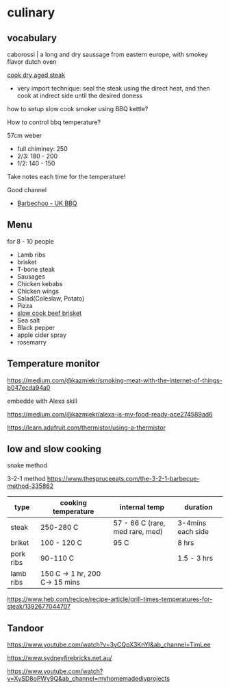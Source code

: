 # culinary 

## vocabulary

caborossi | a long and dry saussage from eastern europe, with smokey flavor dutch oven


[cook dry aged steak](https://haciendasur.com/7-tips-to-cook-dry-aged-steaks-perfectly/)
- very import technique: seal the steak using the direct heat, and then cook at indrect side until the desired doness

how to setup slow cook smoker using BBQ kettle?

How to control bbq temperature?

57cm weber

- full chiminey: 250
- 2/3: 180 - 200
- 1/2: 140 - 150

Take notes each time for the temperature!

Good channel

- [Barbechoo - UK BBQ](https://www.youtube.com/watch?v=Ax9DIz2xBmQ&ab_channel=Barbechoo-UKBBQ)

## Menu

for 8 - 10 people

- Lamb ribs
- brisket
- T-bone steak
- Sausages
- Chicken kebabs
- Chicken wings
- Salad(Coleslaw, Potato)
- Pizza
- [slow cook beef brisket](https://www.youtube.com/watch?v=H_1gcnkCTYg&ab_channel=ChefSamuelBurke)
- Sea salt
- Black pepper
- apple cider spray
- rosemarry

## Temperature monitor

https://medium.com/@kazmiekr/smoking-meat-with-the-internet-of-things-b047ecda94a0

embedde with Alexa skill

https://medium.com/@kazmiekr/alexa-is-my-food-ready-ace274589ad6

https://learn.adafruit.com/thermistor/using-a-thermistor

## low and slow cooking

snake method


3-2-1 method  https://www.thespruceeats.com/the-3-2-1-barbecue-method-335862

| type | cooking temperature | internal temp | duration |
| ------ | -------| -------| ----- |
| steak | 250-280 C | 57 - 66 C (rare, med rare, med) | 3-4mins each side |
| briket | 100 - 120 C | 95 C | 8 hrs |
| pork ribs | 90-110 C | | 1.5 - 3 hrs |
| lamb ribs | 150 C -> 1 hr, 200 C-> 15 mins | |

https://www.heb.com/recipe/recipe-article/grill-times-temperatures-for-steak/1392677044707

## Tandoor

https://www.youtube.com/watch?v=3yCQpX3KnYI&ab_channel=TimLee

https://www.sydneyfirebricks.net.au/

https://www.youtube.com/watch?v=XySD8oPWy9Q&ab_channel=myhomemadediyprojects
